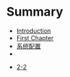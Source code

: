 # Summary

* [Introduction](README.md)
* [First Chapter](chapter1.md)
* [系统配置](系统配置/数据导入.md)
* 
- [2-2](ch2/2-2.md)
